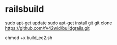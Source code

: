 # railsbuild

sudo apt-get update
sudo apt-get install git
git clone https://github.com/fv42wid/buildgrails.git

chmod +x build_ec2.sh
